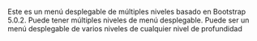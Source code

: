 Este es un menú desplegable de múltiples niveles basado en Bootstrap 5.0.2. Puede tener múltiples niveles de menú desplegable. Puede ser un menú desplegable de varios niveles de cualquier nivel de profundidad
